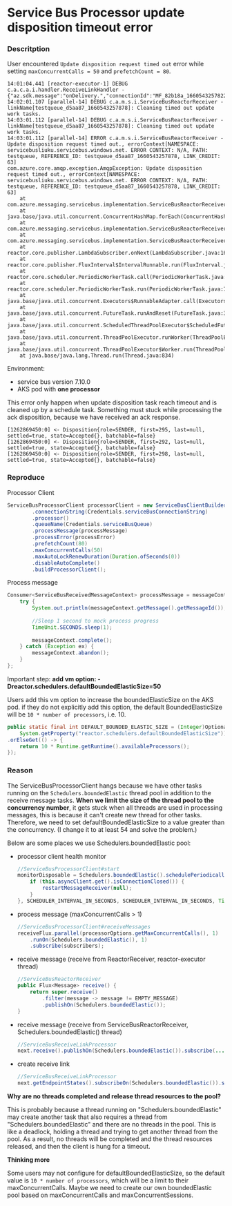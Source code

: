 # Service Bus Processor update disposition timeout error

### Descritption

User encountered `Update disposition request timed out` error while setting `maxConcurrentCalls = 50` and `prefetchCount = 80`.

```
14:01:04.441 [reactor-executor-1] DEBUG c.a.c.a.i.handler.ReceiveLinkHandler - {"az.sdk.message":"onDelivery.","connectionId":"MF_82b18a_1660543257822","errorCondition":null,"errorDescription":null,"entityPath":"testqueue","linkName":"testqueue_d5aa87_1660543257878","updatedLinkCredit":63,"remoteCredit":0,"delivery.isPartial":false,"delivery.isSettled":false}
14:02:01.107 [parallel-14] DEBUG c.a.m.s.i.ServiceBusReactorReceiver - linkName[testqueue_d5aa87_1660543257878]: Cleaning timed out update work tasks.
14:03:01.112 [parallel-14] DEBUG c.a.m.s.i.ServiceBusReactorReceiver - linkName[testqueue_d5aa87_1660543257878]: Cleaning timed out update work tasks.
14:03:01.112 [parallel-14] ERROR c.a.m.s.i.ServiceBusReactorReceiver - Update disposition request timed out., errorContext[NAMESPACE: servicebusliuku.servicebus.windows.net. ERROR CONTEXT: N/A, PATH: testqueue, REFERENCE_ID: testqueue_d5aa87_1660543257878, LINK_CREDIT: 63]
com.azure.core.amqp.exception.AmqpException: Update disposition request timed out., errorContext[NAMESPACE: servicebusliuku.servicebus.windows.net. ERROR CONTEXT: N/A, PATH: testqueue, REFERENCE_ID: testqueue_d5aa87_1660543257878, LINK_CREDIT: 63]
	at com.azure.messaging.servicebus.implementation.ServiceBusReactorReceiver.lambda$cleanupWorkItems$17(ServiceBusReactorReceiver.java:368)
	at java.base/java.util.concurrent.ConcurrentHashMap.forEach(ConcurrentHashMap.java:1603)
	at com.azure.messaging.servicebus.implementation.ServiceBusReactorReceiver.cleanupWorkItems(ServiceBusReactorReceiver.java:359)
	at com.azure.messaging.servicebus.implementation.ServiceBusReactorReceiver.lambda$new$0(ServiceBusReactorReceiver.java:95)
	at reactor.core.publisher.LambdaSubscriber.onNext(LambdaSubscriber.java:160)
	at reactor.core.publisher.FluxInterval$IntervalRunnable.run(FluxInterval.java:125)
	at reactor.core.scheduler.PeriodicWorkerTask.call(PeriodicWorkerTask.java:59)
	at reactor.core.scheduler.PeriodicWorkerTask.run(PeriodicWorkerTask.java:73)
	at java.base/java.util.concurrent.Executors$RunnableAdapter.call(Executors.java:515)
	at java.base/java.util.concurrent.FutureTask.runAndReset(FutureTask.java:305)
	at java.base/java.util.concurrent.ScheduledThreadPoolExecutor$ScheduledFutureTask.run(ScheduledThreadPoolExecutor.java:305)
	at java.base/java.util.concurrent.ThreadPoolExecutor.runWorker(ThreadPoolExecutor.java:1128)
	at java.base/java.util.concurrent.ThreadPoolExecutor$Worker.run(ThreadPoolExecutor.java:628)
	at java.base/java.lang.Thread.run(Thread.java:834)
```

Environment:

- service bus version 7.10.0
- AKS pod with **one processor**

This error only happen when update disposition task reach timeout and is cleaned up by a schedule task. Something must stuck while processing the ack disposition, because we have received an ack response.

```
[1262869450:0] <- Disposition{role=SENDER, first=295, last=null, settled=true, state=Accepted{}, batchable=false}
[1262869450:0] <- Disposition{role=SENDER, first=292, last=null, settled=true, state=Accepted{}, batchable=false}
[1262869450:0] <- Disposition{role=SENDER, first=298, last=null, settled=true, state=Accepted{}, batchable=false}
```

### Reproduce

Processor Client
```Java
ServiceBusProcessorClient processorClient = new ServiceBusClientBuilder()
        .connectionString(Credentials.serviceBusConnectionString)
        .processor()
        .queueName(Credentials.serviceBusQueue)
        .processMessage(processMessage)
        .processError(processError)
        .prefetchCount(80)
        .maxConcurrentCalls(50)
        .maxAutoLockRenewDuration(Duration.ofSeconds(0))
        .disableAutoComplete()
        .buildProcessorClient();
```

Process message 
```Java
Consumer<ServiceBusReceivedMessageContext> processMessage = messageContext -> {
    try {
        System.out.println(messageContext.getMessage().getMessageId());
        
        //Sleep 1 second to mock process progress
        TimeUnit.SECONDS.sleep(1);
        
        messageContext.complete();
    } catch (Exception ex) {
        messageContext.abandon();
    }
};
```

Important step: **add vm option: -Dreactor.schedulers.defaultBoundedElasticSize=50**

Users add this vm option to increase the boundedElasticSize on the AKS pod. if they do not explicitly add this option, the default BoundedElasticSize will be `10 * number of processors`, i.e. 10.

```Java
public static final int DEFAULT_BOUNDED_ELASTIC_SIZE = (Integer)Optional.ofNullable(
    System.getProperty("reactor.schedulers.defaultBoundedElasticSize")).map(Integer::parseInt)
.orElseGet(() -> {
    return 10 * Runtime.getRuntime().availableProcessors();
});
```

### Reason

The ServiceBusProcessorClient hangs because we have other tasks running on the `Schedulers.boundedElastic` thread pool in addition to the receive message tasks. **When we limit the size of the thread pool to the concurrency number**, it gets stuck when all threads are used in processing messages, this is because it can't create new thread for other tasks. Therefore, we need to set defaultBoundedElasticSize to a value greater than the concurrency. (I change it to at least 54 and solve the problem.)

Below are some places we use Schedulers.boundedElastic pool:

- processor client health monitor
    ```Java
    //ServiceBusProcessorClient#start
    monitorDisposable = Schedulers.boundedElastic().schedulePeriodically(() -> {
        if (this.asyncClient.get().isConnectionClosed()) {
            restartMessageReceiver(null);
        }
    }, SCHEDULER_INTERVAL_IN_SECONDS, SCHEDULER_INTERVAL_IN_SECONDS, TimeUnit.SECONDS);
    ```

- process message (maxConcurrentCalls > 1)
    ```Java
    //ServiceBusProcessorClient#receiveMessages
    receiveFlux.parallel(processorOptions.getMaxConcurrentCalls(), 1)
        .runOn(Schedulers.boundedElastic(), 1)
        .subscribe(subscribers);
    ````
- receive message (receive from ReactorReceiver, reactor-executor thread)
    ```Java
    //ServiceBusReactorReceiver
    public Flux<Message> receive() {
        return super.receive()
            .filter(message -> message != EMPTY_MESSAGE)
            .publishOn(Schedulers.boundedElastic());
    }
    ```
- receive message (receive from ServiceBusReactorReceiver, Schedulers.boundedElastic() thread)
    ```Java
    //ServiceBusReceiveLinkProcessor
    next.receive().publishOn(Schedulers.boundedElastic()).subscribe(...)
    ```

- create receive link
    ```Java
    //ServiceBusReceiveLinkProcessor
    next.getEndpointStates().subscribeOn(Schedulers.boundedElastic()).subscribe(...)
    ```


**Why are no threads completed and release thread resources to the pool?**

This is probably because a thread running on "Schedulers.boundedElastic" may create another task that also requires a thread from "Schedulers.boundedElastic" and there are no threads in the pool. This is like a deadlock, holding a thread and trying to get another thread from the pool. As a result, no threads will be completed and the thread resources released, and then the client is hung for a timeout.

**Thinking more**

Some users may not configure for defaultBoundedElasticSize, so the default value is `10 * number of processors`, which will be a limit to their maxConcurrentCalls. Maybe we need to create our own boundedElastic pool based on maxConcurrentCalls and maxConcurrentSessions.